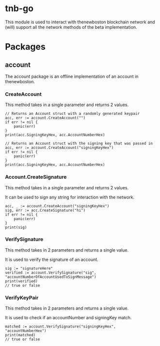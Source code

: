 # tnb-go

This module is used to interact with thenewboston blockchain network and (will) support all the network methods of the beta implementation.

# Packages

## account

The account package is an offline implementation of an account in thenewboston.

### CreateAccount

This method takes in a single parameter and returns 2 values.

```Golang
// Returns an Account struct with a randomly generated keypair
acc, err := account.CreateAccount("")
if err != nil {
    panic(err)
}
print(acc.SigningKeyHex, acc.AccountNumberHex)
```

```Golang
// Returns an Account struct with the signing key that was passed in
acc, err := account.CreateAccount("signingKeyHex")
if err != nil {
    panic(err)
}
print(acc.SigningKeyHex, acc.AccountNumberHex)
```

### Account.CreateSignature

This method takes in a single parameter and returns 2 values.

It can be used to sign any string for interaction with the network.

```Golang
acc, _ := account.CreateAccount("signingKeyHex")
sig, err := acc.CreateSignature("hi")
if err != nil {
    panic(err)
}
print(sig)
```

### VerifySignature

This method takes in 2 parameters and returns a single value.

It is used to verify the signature of an account.

```Golang
sig := "signatureHere"
verified := account.VerifySignature("sig", "accountNumberOfAccountUsedToSignMessage")
print(verified)
// true or false
```

### VerifyKeyPair

This method takes in 2 parameters and returns a single value.

It is used to check if an accountNumber and signingKey match.

```Golang
matched := account.VerifySignature("signingKeyHex", "accountNumberHex")
print(matched)
// true or false
```
